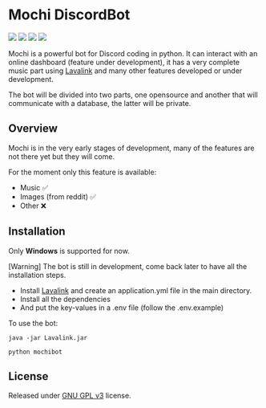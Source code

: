 # Mochi DiscordBot

![](https://img.shields.io/badge/python-3.9-blue.svg) ![](https://img.shields.io/badge/discord-py-blue.svg) ![](https://img.shields.io/github/license/holy-tanuki/Mochi-DiscordBot) ![](https://img.shields.io/github/stars/holy-tanuki/Mochi-DiscordBot)

Mochi is a powerful bot for Discord coding in python. It can interact with an online dashboard (feature under development), it has a very complete music part using [Lavalink](https://github.com/Frederikam/Lavalink) and many other features developed or under development.

The bot will be divided into two parts, one opensource and another that will communicate with a database, the latter will be private.

## Overview

Mochi is in the very early stages of development, many of the features are not there yet but they will come.

For the moment only this feature is available:

- Music ✅
- Images (from reddit) ✅
- Other ❌

## Installation

Only **Windows** is supported for now.

[Warning] The bot is still in development, come back later to have all the installation steps.

 - Install [Lavalink](https://github.com/Frederikam/Lavalink) and create an application.yml file in the main directory.
 - Install all the dependencies
 - And put the key-values in a .env file (follow the .env.example)

To use the bot:

```
java -jar Lavalink.jar
```

```
python mochibot
```

## License

Released under [GNU GPL v3](https://www.gnu.org/licenses/gpl-3.0.en.html) license.
